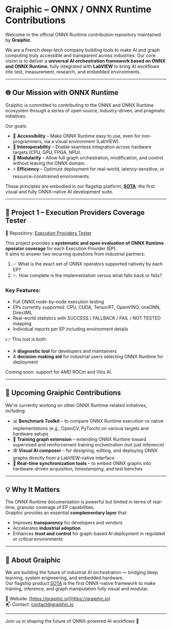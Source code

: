 # Graiphic – ONNX / ONNX Runtime Contributions

Welcome to the official ONNX Runtime contribution repository maintained by **Graiphic**.

We are a French deep-tech company building tools to make AI and graph computing truly accessible and transparent across industries. Our core vision is to deliver a **universal AI orchestration framework based on ONNX and ONNX Runtime**, fully integrated with **LabVIEW** to bring AI workflows into test, measurement, research, and embedded environments.

---

## 🌐 Our Mission with ONNX Runtime

Graiphic is committed to contributing to the ONNX and ONNX Runtime ecosystem through a series of open source, industry-driven, and pragmatic initiatives.

Our goals:
- 🧩 **Accessibility** – Make ONNX Runtime easy to use, even for non-programmers, via a visual environment (LabVIEW).
- 🔌 **Interoperability** – Enable seamless integration across hardware targets (CPU, GPU, FPGA, NPU).
- 🧱 **Modularity** – Allow full graph orchestration, modification, and control without leaving the ONNX domain.
- ⚡ **Efficiency** – Optimize deployment for real-world, latency-sensitive, or resource-constrained environments.

These principles are embodied in our flagship platform, [**SOTA**](https://graiphic.io/download/): the first visual and fully ONNX-native AI development suite.

---

## 🔎 Project 1 – Execution Providers Coverage Tester

📍 Repository: [Execution Providers Tester](https://github.com/Graiphic/ONNX-Runtime/tree/main/Execution%20Providers%20Tester)

This project provides a **systematic and open evaluation of ONNX Runtime operator coverage** for each Execution Provider (EP).  
It aims to answer two recurring questions from industrial partners:

1. ✅ What is the exact set of ONNX operators supported natively by each EP?
2. 📉 How complete is the implementation versus what falls back or fails?

### Key Features:
- Full ONNX node-by-node execution testing
- EPs currently supported: CPU, CUDA, TensorRT, OpenVINO, oneDNN, DirectML
- Real-world statistics with SUCCESS / FALLBACK / FAIL / NOT TESTED mapping
- Individual reports per EP including environment details

👉 This tool is both:
- A **diagnostic tool** for developers and maintainers
- A **decision-making aid** for industrial users selecting ONNX Runtime for deployment

Coming soon: support for AMD ROCm and Vitis AI.

---

## 🚧 Upcoming Graiphic Contributions

We're currently working on other ONNX Runtime-related initiatives, including:

- 📊 **Benchmark Toolkit** – to compare ONNX Runtime execution vs native implementations (e.g., OpenCV, PyTorch) on various targets and hardware setups
- 🧠 **Training graph extension** – extending ONNX Runtime toward supervised and reinforcement training orchestration (not just inference)
- 🕸️ **Visual AI composer** – for designing, editing, and deploying ONNX graphs directly from a LabVIEW-native interface
- 📡 **Real-time synchronization tools** – to embed ONNX graphs into hardware-driven acquisition, timestamping, and test benches

---

## 💡 Why It Matters

The ONNX Runtime documentation is powerful but limited in terms of real-time, granular coverage of EP capabilities.  
Graiphic provides an essential **complementary layer** that:

- Improves **transparency** for developers and vendors
- Accelerates **industrial adoption**
- Enhances **trust and control** for graph-based AI deployment in regulated or critical environments

---

## 👥 About Graiphic

We are building the future of industrial AI orchestration — bridging deep learning, system engineering, and embedded hardware.  
Our flagship product [SOTA](https://graiphic.io/download/) is the first ONNX-native framework to make training, inference, and graph manipulation fully visual and modular.

🔗 Website: [https://graiphic.io](https://graiphic.io)  
📬 Contact: contact@graiphic.io

---

Join us in shaping the future of ONNX-powered AI workflows 🚀
